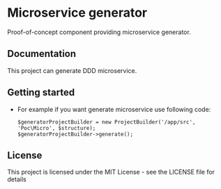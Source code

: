 Microservice generator
=====================

Proof-of-concept component providing microservice generator.

## Documentation
This project can generate DDD microservice.

## Getting started
* For example if you want generate microservice use following code:

  `$generatorProjectBuilder = new ProjectBuilder('/app/src', 'Poc\Micro', $structure);`  
  `$generatorProjectBuilder->generate();`
    
## License
This project is licensed under the MIT License - see the LICENSE file for details

